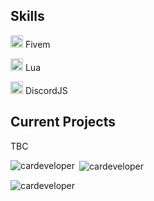 ## Skills

<img width="20" src="https://img.icons8.com/color/512/fivem.png" /> Fivem

<img width="20" src="https://upload.wikimedia.org/wikipedia/commons/c/cf/Lua-Logo.svg" /> Lua

<img width="20" src="https://upload.wikimedia.org/wikipedia/commons/6/6a/JavaScript-logo.png" /> DiscordJS
## Current Projects

TBC

<p><img align="left" src="https://github-readme-stats.vercel.app/api/top-langs?username=cardeveloper&show_icons=true&locale=en&layout=compact" alt="cardeveloper" /></p>

<p>&nbsp;<img align="center" src="https://github-readme-stats.vercel.app/api?username=cardeveloper&show_icons=true&locale=en" alt="cardeveloper" /></p>

<p><img align="center" src="https://github-readme-streak-stats.herokuapp.com/?user=cardeveloper&" alt="cardeveloper" /></p>
